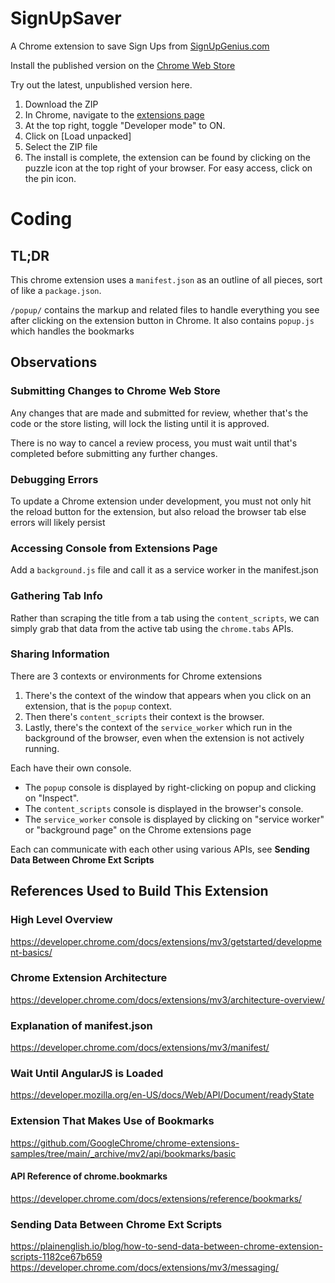# SignUpSaver

A Chrome extension to save Sign Ups from [SignUpGenius.com](https://www.signupgenius.com/)

Install the published version on the [Chrome Web Store](https://chrome.google.com/webstore/detail/signupsaver/ibbajpbnilbagkgamelfmjnpapadkagm)

Try out the latest, unpublished version here.

1. Download the ZIP
2. In Chrome, navigate to the [extensions page](chrome://extensions/)
3. At the top right, toggle "Developer mode" to ON.
4. Click on [Load unpacked]
5. Select the ZIP file
6. The install is complete, the extension can be found by clicking on the puzzle icon at the top right of your browser. For easy access, click on the pin icon.

# Coding

## TL;DR

This chrome extension uses a `manifest.json` as an outline of all pieces, sort of like a `package.json`.

`/popup/` contains the markup and related files to handle everything you see after clicking on the extension button in Chrome.
It also contains `popup.js` which handles the bookmarks

## Observations

### Submitting Changes to Chrome Web Store

Any changes that are made and submitted for review, whether that's the code or the store listing, will lock the listing until it is approved.

There is no way to cancel a review process, you must wait until that's completed before submitting any further changes.

### Debugging Errors

To update a Chrome extension under development, you must not only hit the reload button for the extension, but also reload the browser tab else errors will likely persist

### Accessing Console from Extensions Page

Add a `background.js` file and call it as a service worker in the manifest.json

### Gathering Tab Info

Rather than scraping the title from a tab using the `content_scripts`, we can simply grab that data from the active tab using the `chrome.tabs` APIs.

### Sharing Information

There are 3 contexts or environments for Chrome extensions

1. There's the context of the window that appears when you click on an extension, that is the `popup` context.
2. Then there's `content_scripts` their context is the browser.
3. Lastly, there's the context of the `service_worker` which run in the background of the browser, even when the extension is not actively running.

Each have their own console.

- The `popup` console is displayed by right-clicking on popup and clicking on "Inspect".
- The `content_scripts` console is displayed in the browser's console.
- The `service_worker` console is displayed by clicking on "service worker" or "background page" on the Chrome extensions page

Each can communicate with each other using various APIs, see **Sending Data Between Chrome Ext Scripts**

## References Used to Build This Extension

### High Level Overview

https://developer.chrome.com/docs/extensions/mv3/getstarted/development-basics/

### Chrome Extension Architecture

https://developer.chrome.com/docs/extensions/mv3/architecture-overview/

### Explanation of manifest.json

https://developer.chrome.com/docs/extensions/mv3/manifest/

### Wait Until AngularJS is Loaded

https://developer.mozilla.org/en-US/docs/Web/API/Document/readyState

### Extension That Makes Use of Bookmarks

https://github.com/GoogleChrome/chrome-extensions-samples/tree/main/_archive/mv2/api/bookmarks/basic

#### API Reference of chrome.bookmarks

https://developer.chrome.com/docs/extensions/reference/bookmarks/

### Sending Data Between Chrome Ext Scripts

https://plainenglish.io/blog/how-to-send-data-between-chrome-extension-scripts-1182ce67b659
https://developer.chrome.com/docs/extensions/mv3/messaging/
